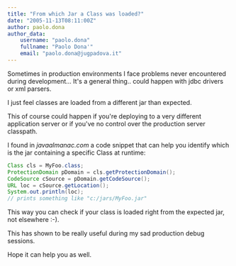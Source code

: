 ```yaml
---
title: "From which Jar a Class was loaded?"
date: "2005-11-13T08:11:00Z"
author: paolo.dona
author_data:
    username: "paolo.dona"
    fullname: "Paolo Dona'"
    email: "paolo.dona@jugpadova.it"
---
```

Sometimes in production environments I face problems never encountered during development... It's a general thing.. could happen with jdbc drivers or xml parsers.
 
I just feel classes are loaded from a different jar than expected. 

This of course could happen if you're deploying  to a very different application server or if you've no control over the production server classpath.

I found in _javaalmanac.com_ a code snippet that can help you identify which is the jar containing a specific Class at runtime:
```java
Class cls = MyFoo.class;
ProtectionDomain pDomain = cls.getProtectionDomain();
CodeSource cSource = pDomain.getCodeSource();
URL loc = cSource.getLocation(); 
System.out.println(loc); 
// prints something like "c:/jars/MyFoo.jar"
```

This way you can check if your class is loaded right from the expected jar, not elsewhere :-).
 
This has shown to be really useful during my sad production debug sessions.

Hope it can help you as well.


